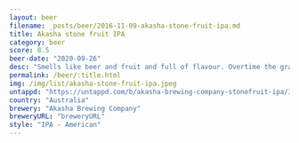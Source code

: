 ```yaml
---
layout: beer
filename: _posts/beer/2016-11-09-akasha-stone-fruit-ipa.md
title: Akasha stone fruit IPA
category: beer
score: 8.5
beer-date: "2020-09-26"
desc: "Smells like beer and fruit and full of flavour. Overtime the grapefruit builds up"
permalink: /beer/:title.html
img: /img/list/akasha-stone-fruit-ipa.jpeg
untappd: "https://untappd.com/b/akasha-brewing-company-stonefruit-ipa/3958266"
country: "Australia"
brewery: "Akasha Brewing Company"
breweryURL: "breweryURL"
style: "IPA - American"
---
```

